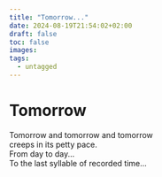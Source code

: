 ```yaml
---
title: "Tomorrow..."
date: 2024-08-19T21:54:02+02:00
draft: false
toc: false
images:
tags:
  - untagged
---
```



# Tomorrow

Tomorrow and tomorrow and tomorrow  
creeps in its petty pace.  
From day to day...  
To the last syllable of recorded time...  
